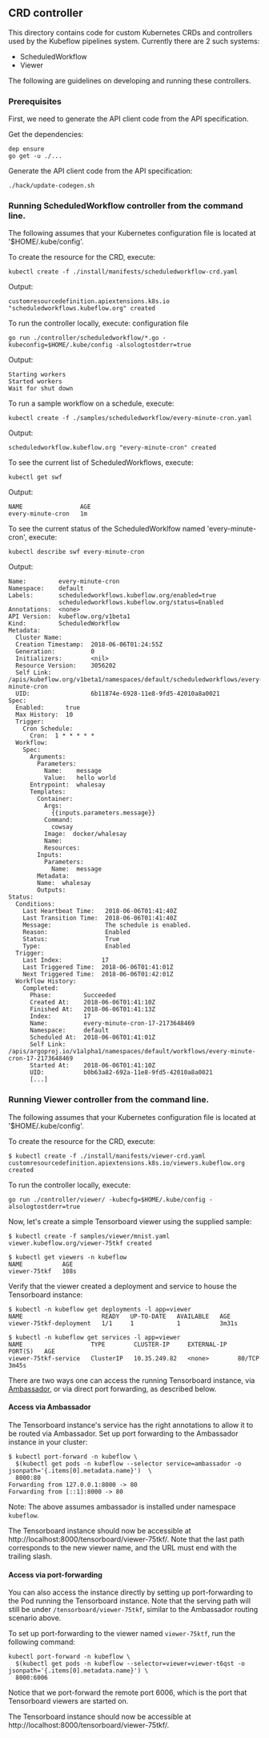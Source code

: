 ## CRD controller

This directory contains code for custom Kubernetes CRDs and controllers used by
the Kubeflow pipelines system. Currently there are 2 such systems:

- ScheduledWorkflow
- Viewer

The following are guidelines on developing and running these controllers.

### Prerequisites

First, we need to generate the API client code from the API specification.

Get the dependencies:

```
dep ensure
go get -u ./...
```

Generate the API client code from the API specification:

```
./hack/update-codegen.sh
```

### Running ScheduledWorkflow controller from the command line.

The following assumes that your Kubernetes configuration file is located at '$HOME/.kube/config'.

To create the resource for the CRD, execute:

```
kubectl create -f ./install/manifests/scheduledworkflow-crd.yaml
```

Output:

```
customresourcedefinition.apiextensions.k8s.io "scheduledworkflows.kubeflow.org" created
```

To run the controller locally, execute:
configuration file

```
go run ./controller/scheduledworkflow/*.go -kubeconfig=$HOME/.kube/config -alsologtostderr=true
```

Output:

```
Starting workers
Started workers
Wait for shut down
```

To run a sample workflow on a schedule, execute:

```
kubectl create -f ./samples/scheduledworkflow/every-minute-cron.yaml
```

Output:

```
scheduledworkflow.kubeflow.org "every-minute-cron" created
```

To see the current list of ScheduledWorkflows, execute:

```
kubectl get swf
```

Output:

```
NAME                AGE
every-minute-cron   1m
```

To see the current status of the ScheduledWorklfow named 'every-minute-cron', execute:

```
kubectl describe swf every-minute-cron
```

Output:

```
Name:         every-minute-cron
Namespace:    default
Labels:       scheduledworkflows.kubeflow.org/enabled=true
              scheduledworkflows.kubeflow.org/status=Enabled
Annotations:  <none>
API Version:  kubeflow.org/v1beta1
Kind:         ScheduledWorkflow
Metadata:
  Cluster Name:
  Creation Timestamp:  2018-06-06T01:24:55Z
  Generation:          0
  Initializers:        <nil>
  Resource Version:    3056202
  Self Link:           /apis/kubeflow.org/v1beta1/namespaces/default/scheduledworkflows/every-minute-cron
  UID:                 6b11874e-6928-11e8-9fd5-42010a8a0021
Spec:
  Enabled:      true
  Max History:  10
  Trigger:
    Cron Schedule:
      Cron:  1 * * * * *
  Workflow:
    Spec:
      Arguments:
        Parameters:
          Name:    message
          Value:   hello world
      Entrypoint:  whalesay
      Templates:
        Container:
          Args:
            {{inputs.parameters.message}}
          Command:
            cowsay
          Image:  docker/whalesay
          Name:
          Resources:
        Inputs:
          Parameters:
            Name:  message
        Metadata:
        Name:  whalesay
        Outputs:
Status:
  Conditions:
    Last Heartbeat Time:   2018-06-06T01:41:40Z
    Last Transition Time:  2018-06-06T01:41:40Z
    Message:               The schedule is enabled.
    Reason:                Enabled
    Status:                True
    Type:                  Enabled
  Trigger:
    Last Index:           17
    Last Triggered Time:  2018-06-06T01:41:01Z
    Next Triggered Time:  2018-06-06T01:42:01Z
  Workflow History:
    Completed:
      Phase:         Succeeded
      Created At:    2018-06-06T01:41:10Z
      Finished At:   2018-06-06T01:41:13Z
      Index:         17
      Name:          every-minute-cron-17-2173648469
      Namespace:     default
      Scheduled At:  2018-06-06T01:41:01Z
      Self Link:     /apis/argoproj.io/v1alpha1/namespaces/default/workflows/every-minute-cron-17-2173648469
      Started At:    2018-06-06T01:41:10Z
      UID:           b0b63a82-692a-11e8-9fd5-42010a8a0021
      [...]
```

### Running Viewer controller from the command line.

The following assumes that your Kubernetes configuration file is located at '$HOME/.kube/config'.

To create the resource for the CRD, execute:

```
$ kubectl create -f ./install/manifests/viewer-crd.yaml
customresourcedefinition.apiextensions.k8s.io/viewers.kubeflow.org created
```

To run the controller locally, execute:

```
go run ./controller/viewer/ -kubecfg=$HOME/.kube/config -alsologtostderr=true
```

Now, let's create a simple Tensorboard viewer using the supplied sample:

```
$ kubectl create -f samples/viewer/mnist.yaml
viewer.kubeflow.org/viewer-75tkf created

$ kubectl get viewers -n kubeflow
NAME           AGE
viewer-75tkf   108s
```

Verify that the viewer created a deployment and service to house the Tensorboard instance:

```
$ kubectl -n kubeflow get deployments -l app=viewer
NAME                      READY   UP-TO-DATE   AVAILABLE   AGE
viewer-75tkf-deployment   1/1     1            1           3m31s

$ kubectl -n kubeflow get services -l app=viewer
NAME                   TYPE        CLUSTER-IP     EXTERNAL-IP   PORT(S)   AGE
viewer-75tkf-service   ClusterIP   10.35.249.82   <none>        80/TCP    3m45s
```

There are two ways one can access the running Tensorboard instance, via
[Ambassador](https://www.getambassador.io/), or via direct port forwarding,
as described below.

#### Access via Ambassador

The Tensorboard instance's service has the right annotations to allow it to
be routed via Ambassador. Set up port forwarding to the Ambassador instance
in your cluster:

```
$ kubectl port-forward -n kubeflow \
  $(kubectl get pods -n kubeflow --selector service=ambassador -o jsonpath='{.items[0].metadata.name}')  \
  8000:80
Forwarding from 127.0.0.1:8000 -> 80
Forwarding from [::1]:8000 -> 80
```

Note: The above assumes ambassador is installed under namespace `kubeflow`.

The Tensorboard instance should now be accessible at
http://localhost:8000/tensorboard/viewer-75tkf/. Note that the last path
corresponds to the new viewer name, and the URL must end with the trailing
slash.

#### Access via port-forwarding

You can also access the instance directly by setting up port-forwarding to
the Pod running the Tensorboard instance. Note that the serving path will
still be under `/tensorboard/viewer-75tkf`, similar to the Ambassador routing
scenario above.

To set up port-forwarding to the viewer named `viewer-75ktf`, run the
following command:

```
kubectl port-forward -n kubeflow \
  $(kubectl get pods -n kubeflow --selector=viewer=viewer-t6qst -o jsonpath='{.items[0].metadata.name}') \
  8000:6006
```

Notice that we port-forward the remote port 6006, which is the port that
Tensorboard viewers are started on.

The Tensorboard instance should now be accessible at
http://localhost:8000/tensorboard/viewer-75tkf/.
